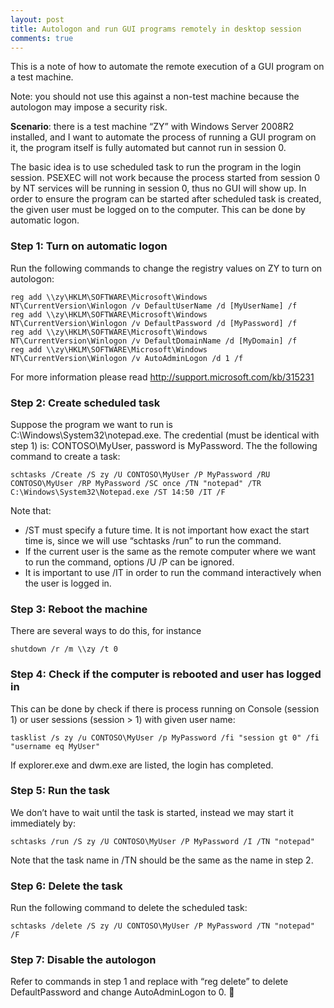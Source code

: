 ```yaml
---
layout: post
title: Autologon and run GUI programs remotely in desktop session
comments: true
---
```


This is a note of how to automate the remote execution of a GUI program on a test machine.

Note: you should not use this against a non-test machine because the autologon may impose a security risk.

**Scenario**: there is a test machine “ZY” with Windows Server 2008R2 installed, and I want to automate the
process of running a GUI program on it, the program itself is fully automated but cannot run in session 0.

The basic idea is to use scheduled task to run the program in the login session.  PSEXEC will not work
because the process started from session 0 by NT services will be running in session 0, thus no GUI will show
up.  In order to ensure the program can be started after scheduled task is created, the given user must be logged
on to the computer.  This can be done by automatic logon.

### Step 1: Turn on automatic logon

Run the following commands to change the registry values on ZY to turn on autologon:

    reg add \\zy\HKLM\SOFTWARE\Microsoft\Windows NT\CurrentVersion\Winlogon /v DefaultUserName /d [MyUserName] /f 
    reg add \\zy\HKLM\SOFTWARE\Microsoft\Windows NT\CurrentVersion\Winlogon /v DefaultPassword /d [MyPassword] /f 
    reg add \\zy\HKLM\SOFTWARE\Microsoft\Windows NT\CurrentVersion\Winlogon /v DefaultDomainName /d [MyDomain] /f
    reg add \\zy\HKLM\SOFTWARE\Microsoft\Windows NT\CurrentVersion\Winlogon /v AutoAdminLogon /d 1 /f

For more information please read http://support.microsoft.com/kb/315231

### Step 2: Create scheduled task

Suppose the program we want to run is C:\Windows\System32\notepad.exe.  The credential (must be identical with step 1)
is: CONTOSO\MyUser, password is MyPassword.  The the following command to create a task:

    schtasks /Create /S zy /U CONTOSO\MyUser /P MyPassword /RU CONTOSO\MyUser /RP MyPassword /SC once /TN "notepad" /TR C:\Windows\System32\Notepad.exe /ST 14:50 /IT /F

Note that:

* /ST must specify a future time.  It is not important how exact the start time is, since we will use “schtasks /run” to run the command.
* If the current user is the same as the remote computer where we want to run the command, options /U /P can be ignored.
* It is important to use /IT in order to run the command interactively when the user is logged in.

### Step 3: Reboot the machine

There are several ways to do this, for instance

    shutdown /r /m \\zy /t 0

### Step 4: Check if the computer is rebooted and user has logged in

This can be done by check if there is process running on Console (session 1) or user sessions (session > 1) with given user name:

    tasklist /s zy /u CONTOSO\MyUser /p MyPassword /fi "session gt 0" /fi "username eq MyUser"

If explorer.exe and dwm.exe are listed, the login has completed.

### Step 5: Run the task

We don’t have to wait until the task is started, instead we may start it immediately by:

    schtasks /run /S zy /U CONTOSO\MyUser /P MyPassword /I /TN "notepad"

Note that the task name in /TN should be the same as the name in step 2.

### Step 6: Delete the task

Run the following command to delete the scheduled task:

    schtasks /delete /S zy /U CONTOSO\MyUser /P MyPassword /TN "notepad" /F

### Step 7: Disable the autologon

Refer to commands in step 1 and replace with “reg delete” to delete DefaultPassword and change AutoAdminLogon to 0.

